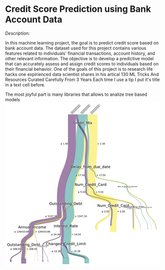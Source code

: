 
# Credit Score Prediction using Bank Account Data
*Description:*

In this machine learning project, the goal is to predict credit score based on bank account data. The dataset used for this project contains various features related to individuals' financial transactions, account history, and other relevant information. The objective is to develop a predictive model that can accurately assess and assign credit scores to individuals based on their financial behavior. One of the goals of this project is to research life hacks one expirienced data scientist shares in his artical 130 ML Tricks And Resources Curated Carefully From 3 Years Each time I use a tip I put it's title in a text cell before.

The most joyful part is many libraries that allows to analize tree based models
![Example1](https://github.com/VolkhinD/Credit_Score/blob/main/download.png)

